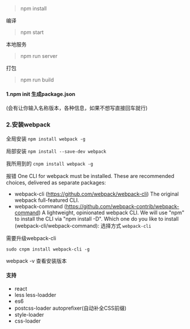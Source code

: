 > npm install

编译
> npm start

本地服务

> npm run server

打包

> npm run build


####  1.npm init 生成package.json
(会有让你输入名称版本，各种信息，如果不想写直接回车就行)

### 2.安装webpack
全局安装
`npm install webpack -g`

局部安装
`npm install --save-dev webpack`

我所用到的
`cnpm install webpack -g`

报错
One CLI for webpack must be installed. These are recommended choices, delivered as separate packages:
 - webpack-cli (https://github.com/webpack/webpack-cli)
   The original webpack full-featured CLI.
 - webpack-command (https://github.com/webpack-contrib/webpack-command)
   A lightweight, opinionated webpack CLI.
We will use "npm" to install the CLI via "npm install -D".
Which one do you like to install (webpack-cli/webpack-command):
选择方式
`webpack-cli`

需要升级webpack-cli 

`sudo cnpm install webpack-cli -g`  

webpack -v 查看安装版本

#### 支持
* react 
* less less-loadder
* es6
* postcss-loader  autoprefixer(自动补全CSS前缀)
* style-loader
* css-loader
